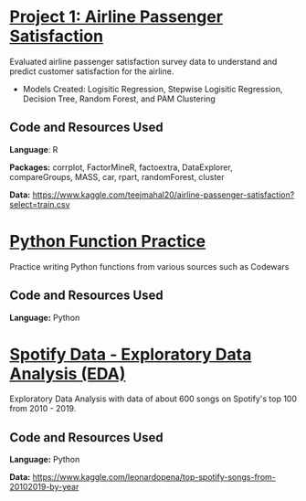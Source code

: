 # [Project 1: Airline Passenger Satisfaction](https://github.com/saratuncten/airline_passenger_satisfaction)
Evaluated airline passenger satisfaction survey data to understand and predict customer satisfaction for the airline.

* Models Created: Logisitic Regression, Stepwise Logisitic Regression, Decision Tree, Random Forest, and PAM Clustering

## Code and Resources Used
**Language**: R 

**Packages:** corrplot, FactorMineR, factoextra, DataExplorer, compareGroups, MASS, car, rpart, randomForest, cluster 

**Data:** https://www.kaggle.com/teejmahal20/airline-passenger-satisfaction?select=train.csv

# [Python Function Practice](https://github.com/saratuncten/python_function_practice)
Practice writing Python functions from various sources such as Codewars

## Code and Resources Used
**Language:** Python

# [Spotify Data - Exploratory Data Analysis (EDA)](https://github.com/saratuncten/spotify_music_data_eda)
Exploratory Data Analysis with data of about 600 songs on Spotify's top 100 from 2010 - 2019.

## Code and Resources Used
**Language:** Python

**Data:** https://www.kaggle.com/leonardopena/top-spotify-songs-from-20102019-by-year
